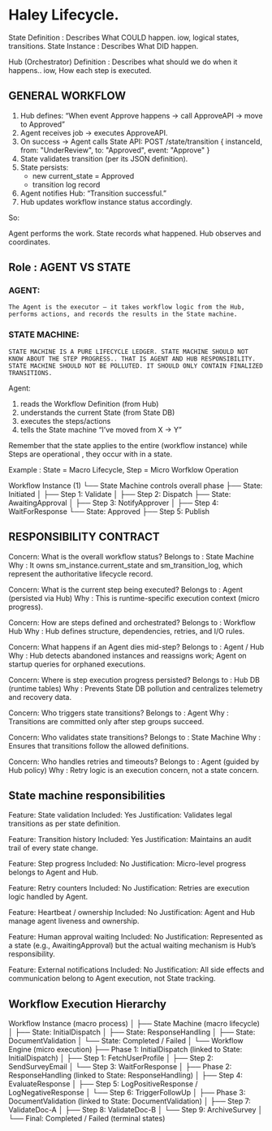 # Haley Lifecycle.

State Definition : Describes What COULD happen. iow, logical states, transitions.
State Instance : Describes What DID happen.

Hub (Orchestrator) Definition : Describes what should we do when it happens.. iow, How each step is executed.

## GENERAL WORKFLOW

1.  Hub defines: “When event Approve happens → call ApproveAPI → move to Approved”
2.  Agent receives job → executes ApproveAPI.
3.  On success → Agent calls State API:
       POST /state/transition
       { instanceId, from: "UnderReview", to: "Approved", event: "Approve" }
4.  State validates transition (per its JSON definition).
5.  State persists:
       - new current_state = Approved
       - transition log record
6.  Agent notifies Hub: “Transition successful.”
7.  Hub updates workflow instance status accordingly.

So:

Agent performs the work.
State records what happened.
Hub observes and coordinates.

## Role : AGENT VS STATE

### AGENT: 
    The Agent is the executor — it takes workflow logic from the Hub, performs actions, and records the results in the State machine.

### STATE MACHINE:
    STATE MACHINE IS A PURE LIFECYCLE LEDGER. STATE MACHINE SHOULD NOT KNOW ABOUT THE STEP PROGRESS.. THAT IS AGENT AND HUB RESPONSIBILITY. STATE MACHINE SHOULD NOT BE POLLUTED. IT SHOULD ONLY CONTAIN FINALIZED TRANSITIONS.


Agent:

1. reads the Workflow Definition (from Hub)
2. understands the current State (from State DB)
3. executes the steps/actions
4. tells the State machine “I’ve moved from X → Y”

Remember that the state applies to the entire (workflow instance) while Steps are operational , they occur with in a state.

Example : State = Macro Lifecycle, Step = Micro Worfklow Operation

Workflow Instance (1)
└── State Machine controls overall phase
    ├── State: Initiated
    │   ├── Step 1: Validate
    │   ├── Step 2: Dispatch
    ├── State: AwaitingApproval
    │   ├── Step 3: NotifyApprover
    │   ├── Step 4: WaitForResponse
    └── State: Approved
        ├── Step 5: Publish

## RESPONSIBILITY CONTRACT

Concern: What is the overall workflow status?
Belongs to : State Machine
Why : It owns sm_instance.current_state and sm_transition_log, which represent the authoritative lifecycle record.

Concern: What is the current step being executed?
Belongs to : Agent (persisted via Hub)
Why : This is runtime-specific execution context (micro progress).

Concern: How are steps defined and orchestrated?
Belongs to : Workflow Hub
Why : Hub defines structure, dependencies, retries, and I/O rules.

Concern: What happens if an Agent dies mid-step?
Belongs to : Agent / Hub
Why : Hub detects abandoned instances and reassigns work; Agent on startup queries for orphaned executions.

Concern: Where is step execution progress persisted?
Belongs to : Hub DB (runtime tables)
Why : Prevents State DB pollution and centralizes telemetry and recovery data.

Concern: Who triggers state transitions?
Belongs to : Agent
Why : Transitions are committed only after step groups succeed.

Concern: Who validates state transitions?
Belongs to : State Machine
Why : Ensures that transitions follow the allowed definitions.

Concern: Who handles retries and timeouts?
Belongs to : Agent (guided by Hub policy)
Why : Retry logic is an execution concern, not a state concern.

## State machine responsibilities

Feature: State validation
Included: Yes
Justification: Validates legal transitions as per state definition.

Feature: Transition history
Included: Yes
Justification: Maintains an audit trail of every state change.

Feature: Step progress
Included: No
Justification: Micro-level progress belongs to Agent and Hub.

Feature: Retry counters
Included: No
Justification: Retries are execution logic handled by Agent.

Feature: Heartbeat / ownership
Included: No
Justification: Agent and Hub manage agent liveness and ownership.

Feature: Human approval waiting
Included: No
Justification: Represented as a state (e.g., AwaitingApproval) but the actual waiting mechanism is Hub’s responsibility.

Feature: External notifications
Included: No
Justification: All side effects and communication belong to Agent execution, not State tracking.

## Workflow Execution Hierarchy

Workflow Instance (macro process)
│
├── State Machine (macro lifecycle)
│     ├── State: InitialDispatch
│     ├── State: ResponseHandling
│     ├── State: DocumentValidation
│     └── State: Completed / Failed
│
└── Workflow Engine (micro execution)
      ├── Phase 1: InitialDispatch (linked to State: InitialDispatch)
      │    ├── Step 1: FetchUserProfile
      │    ├── Step 2: SendSurveyEmail
      │    └── Step 3: WaitForResponse
      │
      ├── Phase 2: ResponseHandling (linked to State: ResponseHandling)
      │    ├── Step 4: EvaluateResponse
      │    ├── Step 5: LogPositiveResponse / LogNegativeResponse
      │    └── Step 6: TriggerFollowUp
      │
      ├── Phase 3: DocumentValidation (linked to State: DocumentValidation)
      │    ├── Step 7: ValidateDoc-A
      │    ├── Step 8: ValidateDoc-B
      │    └── Step 9: ArchiveSurvey
      │
      └── Final: Completed / Failed (terminal states)
